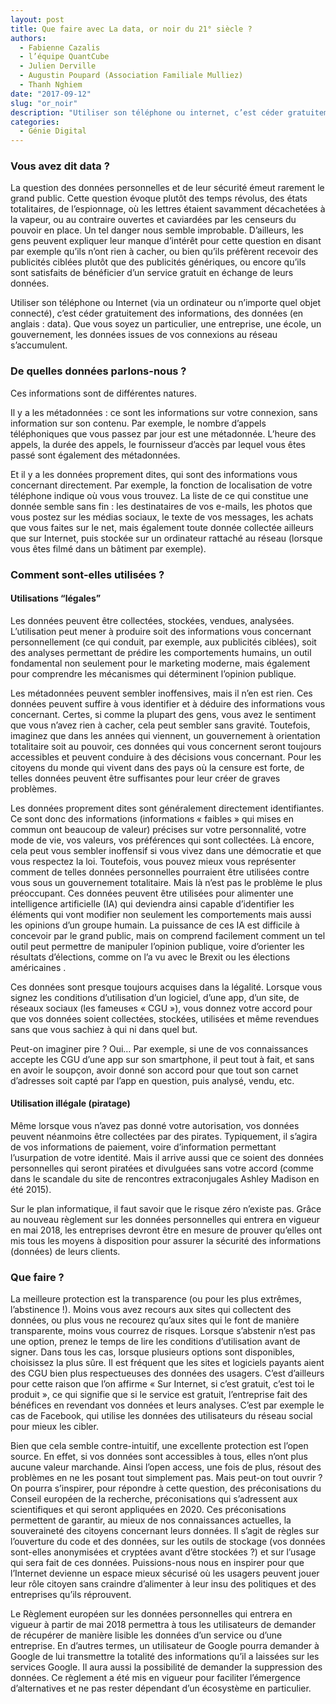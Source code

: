 ```yaml
---
layout: post
title: Que faire avec La data, or noir du 21° siècle ?
authors: 
  - Fabienne Cazalis
  - l’équipe QuantCube
  - Julien Derville
  - Augustin Poupard (Association Familiale Mulliez)
  - Thanh Nghiem 
date: "2017-09-12"
slug: "or_noir"
description: "Utiliser son téléphone ou internet, c’est céder gratuitement des informations, des données. De quelles données parlons-nous ? Comment sont-elles utilisées ?"
categories:
  - Génie Digital
---
```


### Vous avez dit data ?

La question des données personnelles et de leur sécurité émeut rarement le grand public. Cette question évoque plutôt des temps révolus, des états totalitaires, de l’espionnage, où les lettres étaient savamment décachetées à la vapeur, ou au contraire ouvertes et caviardées par les censeurs du pouvoir en place. Un tel danger nous semble improbable. D’ailleurs, les gens peuvent expliquer leur manque d’intérêt pour cette question en disant par exemple qu’ils n’ont rien à cacher, ou bien qu’ils préfèrent recevoir des publicités ciblées plutôt que des publicités génériques, ou encore qu’ils sont satisfaits de bénéficier d’un service gratuit en échange de leurs données.


Utiliser son téléphone ou Internet (via un ordinateur ou n’importe quel objet connecté), c’est céder gratuitement des informations, des données (en anglais : data). Que vous soyez un particulier, une entreprise, une école, un gouvernement, les données issues de vos connexions au réseau s’accumulent.


### De quelles données parlons-nous ?

Ces informations sont de différentes natures.


Il y a les métadonnées : ce sont les informations sur votre connexion, sans information sur son contenu. Par exemple, le nombre d’appels téléphoniques que vous passez par jour est une métadonnée. L’heure des appels, la durée des appels, le fournisseur d’accès par lequel vous êtes passé sont également des métadonnées.


Et il y a les données proprement dites, qui sont des informations vous concernant directement. Par exemple, la fonction de localisation de votre téléphone indique où vous vous trouvez. La liste de ce qui constitue une donnée semble sans fin : les destinataires de vos e-mails, les photos que vous postez sur les médias sociaux, le texte de vos messages, les achats que vous faites sur le net, mais également toute donnée collectée ailleurs que sur Internet, puis stockée sur un ordinateur rattaché au réseau (lorsque vous êtes filmé dans un bâtiment par exemple).


### Comment sont-elles utilisées ?

#### Utilisations “légales”

Les données peuvent être collectées, stockées, vendues, analysées. L’utilisation peut mener à produire soit des informations vous concernant personnellement (ce qui conduit, par exemple, aux publicités ciblées), soit des analyses permettant de prédire les comportements humains, un outil fondamental non seulement pour le marketing moderne, mais également pour comprendre les mécanismes qui déterminent l’opinion publique.


Les métadonnées peuvent sembler inoffensives, mais il n’en est rien. Ces données peuvent suffire à vous identifier et à déduire des informations vous concernant. Certes, si comme la plupart des gens, vous avez le sentiment que vous n’avez rien à cacher, cela peut sembler sans gravité. Toutefois, imaginez que dans les années qui viennent, un gouvernement à orientation totalitaire soit au pouvoir, ces données qui vous concernent seront toujours accessibles et peuvent conduire à des décisions vous concernant. Pour les citoyens du monde qui vivent dans des pays où la censure est forte, de telles données peuvent être suffisantes pour leur créer de graves problèmes.


Les données proprement dites sont généralement directement identifiantes. Ce sont donc des informations (informations « faibles » qui mises en commun ont beaucoup de valeur) précises sur votre personnalité, votre mode de vie, vos valeurs, vos préférences qui sont collectées. Là encore, cela peut vous sembler inoffensif si vous vivez dans une démocratie et que vous respectez la loi. Toutefois, vous pouvez mieux vous représenter comment de telles données personnelles pourraient être utilisées contre vous sous un gouvernement totalitaire. Mais là n’est pas le problème le plus préoccupant. Ces données peuvent être utilisées pour alimenter une intelligence artificielle (IA) qui deviendra ainsi capable d’identifier les éléments qui vont modifier non seulement les comportements mais aussi les opinions d’un groupe humain. La puissance de ces IA est difficile à concevoir par le grand public, mais on comprend facilement comment un tel outil peut permettre de manipuler l’opinion publique, voire d’orienter les résultats d’élections, comme on l’a vu avec le Brexit ou les élections américaines .


Ces données sont presque toujours acquises dans la légalité. Lorsque vous signez les conditions d’utilisation d’un logiciel, d’une app, d’un site, de réseaux sociaux (les fameuses « CGU »), vous donnez votre accord pour que vos données soient collectées, stockées, utilisées et même revendues sans que vous sachiez à qui ni dans quel but.


Peut-on imaginer pire ? Oui… Par exemple, si une de vos connaissances accepte les CGU d’une app sur son smartphone, il peut tout à fait, et sans en avoir le soupçon, avoir donné son accord pour que tout son carnet d’adresses soit capté par l’app en question, puis analysé, vendu, etc.


#### Utilisation illégale (piratage)

Même lorsque vous n’avez pas donné votre autorisation, vos données peuvent néanmoins être collectées par des pirates. Typiquement, il s’agira de vos informations de paiement, voire d’information permettant l’usurpation de votre identité. Mais il arrive aussi que ce soient des données personnelles qui seront piratées et divulguées sans votre accord (comme dans le scandale du site de rencontres extraconjugales Ashley Madison en été 2015).


Sur le plan informatique, il faut savoir que le risque zéro n’existe pas. Grâce au nouveau règlement sur les données personnelles qui entrera en vigueur en mai 2018, les entreprises devront être en mesure de prouver qu’elles ont mis tous les moyens à disposition pour assurer la sécurité des informations (données) de leurs clients.


### Que faire ?

La meilleure protection est la transparence (ou pour les plus extrêmes, l’abstinence !). Moins vous avez recours aux sites qui collectent des données, ou plus vous ne recourez qu’aux sites qui le font de manière transparente, moins vous courrez de risques. Lorsque s’abstenir n’est pas une option, prenez le temps de lire les conditions d’utilisation avant de signer. Dans tous les cas, lorsque plusieurs options sont disponibles, choisissez la plus sûre. Il est fréquent que les sites et logiciels payants aient des CGU bien plus respectueuses des données des usagers. C’est d’ailleurs pour cette raison que l’on affirme « Sur Internet, si c’est gratuit, c’est toi le produit », ce qui signifie que si le service est gratuit, l’entreprise fait des bénéfices en revendant vos données et leurs analyses. C’est par exemple le cas de Facebook, qui utilise les données des utilisateurs du réseau social pour mieux les cibler.

Bien que cela semble contre-intuitif, une excellente protection est l’open source. En effet, si vos données sont accessibles à tous, elles n’ont plus aucune valeur marchande. Ainsi l’open access, une fois de plus, résout des problèmes en ne les posant tout simplement pas. Mais peut-on tout ouvrir ? On pourra s’inspirer, pour répondre à cette question, des préconisations du Conseil européen de la recherche, préconisations qui s’adressent aux scientifiques et qui seront appliquées en 2020. Ces préconisations permettent de garantir, au mieux de nos connaissances actuelles, la souveraineté des citoyens concernant leurs données. Il s’agit de règles sur l’ouverture du code et des données, sur les outils de stockage (vos données sont-elles anonymisées et cryptées avant d’être stockées ?) et sur l’usage qui sera fait de ces données. Puissions-nous nous en inspirer pour que l’Internet devienne un espace mieux sécurisé où les usagers peuvent jouer leur rôle citoyen sans craindre d’alimenter à leur insu des politiques et des entreprises qu’ils réprouvent.

Le Règlement européen sur les données personnelles qui entrera en vigueur à partir de mai 2018 permettra à tous les utilisateurs de demander de récupérer de manière lisible les données d’un service ou d’une entreprise. En d’autres termes, un utilisateur de Google pourra demander à Google de lui transmettre la totalité des informations qu’il a laissées sur les services Google. Il aura aussi la possibilité de demander la suppression des données. Ce règlement a été mis en vigueur pour faciliter l’émergence d’alternatives et ne pas rester dépendant d’un écosystème en particulier.

